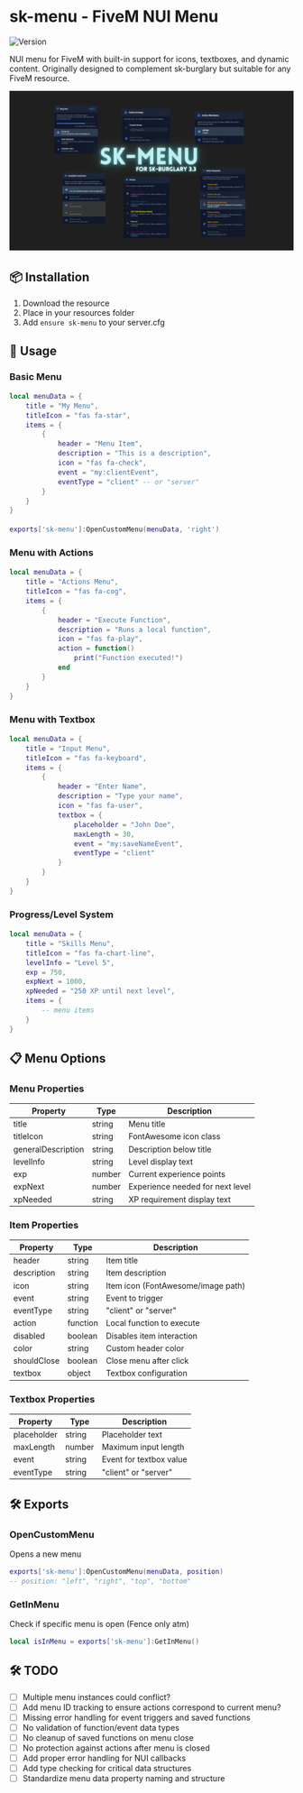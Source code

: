 # sk-menu - FiveM NUI Menu
![Version](https://img.shields.io/badge/version-1.1.0-green.svg)

NUI menu for FiveM with built-in support for icons, textboxes, and dynamic content. Originally designed to complement sk-burglary but suitable for any FiveM resource.

![Menu Preview](sk-menu-new.png)

## 📦 Installation
1. Download the resource
2. Place in your resources folder
3. Add `ensure sk-menu` to your server.cfg

## 🔧 Usage

### Basic Menu
```lua
local menuData = {
    title = "My Menu",
    titleIcon = "fas fa-star",
    items = {
        {
            header = "Menu Item",
            description = "This is a description",
            icon = "fas fa-check",
            event = "my:clientEvent",
            eventType = "client" -- or "server"
        }
    }
}

exports['sk-menu']:OpenCustomMenu(menuData, 'right')
```

### Menu with Actions
```lua
local menuData = {
    title = "Actions Menu",
    titleIcon = "fas fa-cog",
    items = {
        {
            header = "Execute Function",
            description = "Runs a local function",
            icon = "fas fa-play",
            action = function()
                print("Function executed!")
            end
        }
    }
}
```

### Menu with Textbox
```lua
local menuData = {
    title = "Input Menu",
    titleIcon = "fas fa-keyboard",
    items = {
        {
            header = "Enter Name",
            description = "Type your name",
            icon = "fas fa-user",
            textbox = {
                placeholder = "John Doe",
                maxLength = 30,
                event = "my:saveNameEvent",
                eventType = "client"
            }
        }
    }
}
```

### Progress/Level System
```lua
local menuData = {
    title = "Skills Menu",
    titleIcon = "fas fa-chart-line",
    levelInfo = "Level 5",
    exp = 750,
    expNext = 1000,
    xpNeeded = "250 XP until next level",
    items = {
        -- menu items
    }
}
```

## 📋 Menu Options

### Menu Properties
| Property | Type | Description |
|----------|------|-------------|
| title | string | Menu title |
| titleIcon | string | FontAwesome icon class |
| generalDescription | string | Description below title |
| levelInfo | string | Level display text |
| exp | number | Current experience points |
| expNext | number | Experience needed for next level |
| xpNeeded | string | XP requirement display text |

### Item Properties
| Property | Type | Description |
|----------|------|-------------|
| header | string | Item title |
| description | string | Item description |
| icon | string | Item icon (FontAwesome/image path) |
| event | string | Event to trigger |
| eventType | string | "client" or "server" |
| action | function | Local function to execute |
| disabled | boolean | Disables item interaction |
| color | string | Custom header color |
| shouldClose | boolean | Close menu after click |
| textbox | object | Textbox configuration |

### Textbox Properties
| Property | Type | Description |
|----------|------|-------------|
| placeholder | string | Placeholder text |
| maxLength | number | Maximum input length |
| event | string | Event for textbox value |
| eventType | string | "client" or "server" |

## 🛠️ Exports

### OpenCustomMenu
Opens a new menu
```lua
exports['sk-menu']:OpenCustomMenu(menuData, position)
-- position: "left", "right", "top", "bottom"
```

### GetInMenu
Check if specific menu is open (Fence only atm)
```lua
local isInMenu = exports['sk-menu']:GetInMenu()
```

## 🛠️ TODO

- [ ] Multiple menu instances could conflict?
- [ ] Add menu ID tracking to ensure actions correspond to current menu?
- [ ] Missing error handling for event triggers and saved functions
- [ ] No validation of function/event data types
- [ ] No cleanup of saved functions on menu close
- [ ] No protection against actions after menu is closed
- [ ] Add proper error handling for NUI callbacks
- [ ] Add type checking for critical data structures
- [ ] Standardize menu data property naming and structure